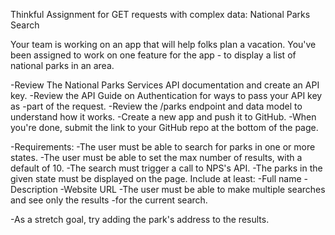 Thinkful Assignment for GET requests with complex data:
National Parks Search

Your team is working on an app that will help folks plan a vacation. You've been assigned to work on one feature for the app - to display a list of national parks in an area.

-Review The National Parks Services API documentation and create an API key.
    -Review the API Guide on Authentication for ways to pass your API key as -part of the request.
-Review the /parks endpoint and data model to understand how it works.
-Create a new app and push it to GitHub.
-When you're done, submit the link to your GitHub repo at the bottom of the page.

-Requirements:
    -The user must be able to search for parks in one or more states.
    -The user must be able to set the max number of results, with a default of  10.
    -The search must trigger a call to NPS's API.
    -The parks in the given state must be displayed on the page. Include at least:
        -Full name
        -Description
        -Website URL
    -The user must be able to make multiple searches and see only the results   -for the current search.

-As a stretch goal, try adding the park's address to the results.